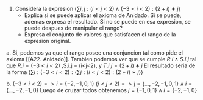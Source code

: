 1. Considera la expresion $⟨\sum i, j : (i < j < 2) ∧ (−3 < i < 2) : (2 + i) ∗ j ⟩$
	- Explica si se puede aplicar el axioma de Anidado. Si se puede, ademas expresa el resultado. Si no se puede en esa expresion, se puede despues de manipular el rango?
	- Expresa el conjunto de valores que satisfacen el rango de la expresion original.

a. Si, podemos ya que el rango posee una conjuncion tal como pide el axioma [[A22. Anidado]]. Tambien podemos ver que se cumple $R.i ∧ S.i.j$ tal que $R.i = (-3<i<2)$
,S.i.j = (i<j<2), y $T.i.j = (2 + i) ∗ j$
El resultado seria de la forma
$⟨\sum i :(−3 < i < 2) :⟨\sum j: (i < j < 2) : (2 + i) ∗ j ⟩⟩$

b. $(−3 < i < 2) => i = \{-2,-1,0,1\}$ 
$(i < j < 2) => j = \{...,-2,-1,0,1\} ∧ i = \{...,-2,-1,0\}$
Luego de cruzar todos obtenemos $j = \{-1,0,1\} ∧ i = \{-2,-1,0\}$
